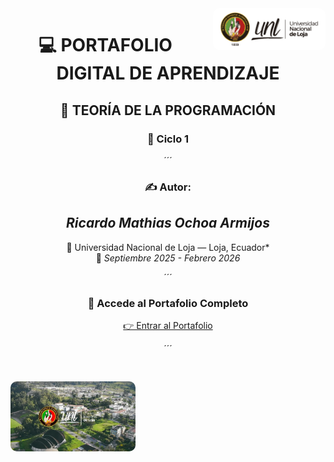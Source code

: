 <!-- Imagen superior a la derecha -->
<img src="logo-unl-HC-01-e1651758359420.png" alt="Logo del Portafolio" width="180" style="float: right; margin-left: 20px; border-radius: 10px;">

<div align="center">

# 💻 **PORTAFOLIO DIGITAL DE APRENDIZAJE**  
## 🧠 **TEORÍA DE LA PROGRAMACIÓN**  
### 🏫 **Ciclo 1**

´´´

### ✍️ **Autor:**  
## *Ricardo Mathias Ochoa Armijos*  

📍 Universidad Nacional de Loja — Loja, Ecuador*  
📅 *Septiembre 2025 -  Febrero 2026*

´´´

### 🔗 **Accede al Portafolio Completo**  
[👉 Entrar al Portafolio](index.md)

´´´

<!-- Imagen inferior a la izquierda -->
<img src="482029903_1186622316352564_5499646885099166129_n.jpg" alt="Portada inferior del Portafolio" width="200" style="float: left; margin-right: 20px; margin-top: 30px; border-radius: 10px;">



